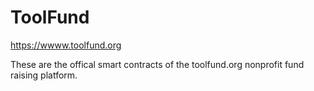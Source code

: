 # ToolFund

https://wwww.toolfund.org

These are the offical smart contracts of the toolfund.org nonprofit fund raising platform.